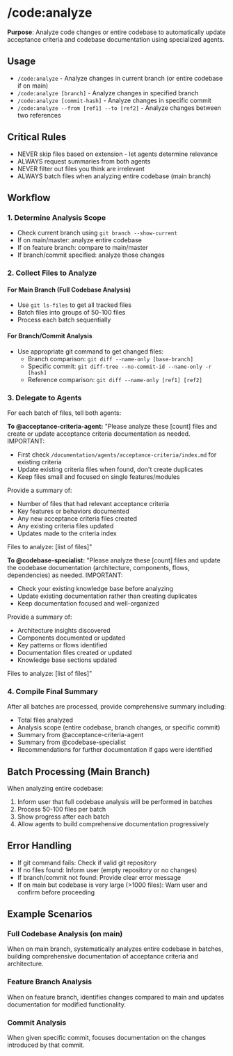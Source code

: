 # /code:analyze

**Purpose**: Analyze code changes or entire codebase to automatically update acceptance criteria and codebase documentation using specialized agents.

## Usage
- `/code:analyze` - Analyze changes in current branch (or entire codebase if on main)
- `/code:analyze [branch]` - Analyze changes in specified branch
- `/code:analyze [commit-hash]` - Analyze changes in specific commit
- `/code:analyze --from [ref1] --to [ref2]` - Analyze changes between two references

## Critical Rules
- NEVER skip files based on extension - let agents determine relevance
- ALWAYS request summaries from both agents
- NEVER filter out files you think are irrelevant
- ALWAYS batch files when analyzing entire codebase (main branch)

## Workflow

### 1. Determine Analysis Scope
- Check current branch using `git branch --show-current`
- If on main/master: analyze entire codebase
- If on feature branch: compare to main/master
- If branch/commit specified: analyze those changes

### 2. Collect Files to Analyze

#### For Main Branch (Full Codebase Analysis)
- Use `git ls-files` to get all tracked files
- Batch files into groups of 50-100 files
- Process each batch sequentially

#### For Branch/Commit Analysis
- Use appropriate git command to get changed files:
  - Branch comparison: `git diff --name-only [base-branch]`
  - Specific commit: `git diff-tree --no-commit-id --name-only -r [hash]`
  - Reference comparison: `git diff --name-only [ref1] [ref2]`

### 3. Delegate to Agents

For each batch of files, tell both agents:

**To @acceptance-criteria-agent:**
"Please analyze these [count] files and create or update acceptance criteria documentation as needed.
IMPORTANT:
- First check `/documentation/agents/acceptance-criteria/index.md` for existing criteria
- Update existing criteria files when found, don't create duplicates
- Keep files small and focused on single features/modules

Provide a summary of:
- Number of files that had relevant acceptance criteria
- Key features or behaviors documented
- Any new acceptance criteria files created
- Any existing criteria files updated
- Updates made to the criteria index

Files to analyze:
[list of files]"

**To @codebase-specialist:**
"Please analyze these [count] files and update the codebase documentation (architecture, components, flows, dependencies) as needed.
IMPORTANT:
- Check your existing knowledge base before analyzing
- Update existing documentation rather than creating duplicates
- Keep documentation focused and well-organized

Provide a summary of:
- Architecture insights discovered
- Components documented or updated
- Key patterns or flows identified
- Documentation files created or updated
- Knowledge base sections updated

Files to analyze:
[list of files]"

### 4. Compile Final Summary
After all batches are processed, provide comprehensive summary including:
- Total files analyzed
- Analysis scope (entire codebase, branch changes, or specific commit)
- Summary from @acceptance-criteria-agent
- Summary from @codebase-specialist
- Recommendations for further documentation if gaps were identified

## Batch Processing (Main Branch)
When analyzing entire codebase:
1. Inform user that full codebase analysis will be performed in batches
2. Process 50-100 files per batch
3. Show progress after each batch
4. Allow agents to build comprehensive documentation progressively

## Error Handling
- If git command fails: Check if valid git repository
- If no files found: Inform user (empty repository or no changes)
- If branch/commit not found: Provide clear error message
- If on main but codebase is very large (>1000 files): Warn user and confirm before proceeding

## Example Scenarios

### Full Codebase Analysis (on main)
When on main branch, systematically analyzes entire codebase in batches, building comprehensive documentation of acceptance criteria and architecture.

### Feature Branch Analysis
When on feature branch, identifies changes compared to main and updates documentation for modified functionality.

### Commit Analysis
When given specific commit, focuses documentation on the changes introduced by that commit.